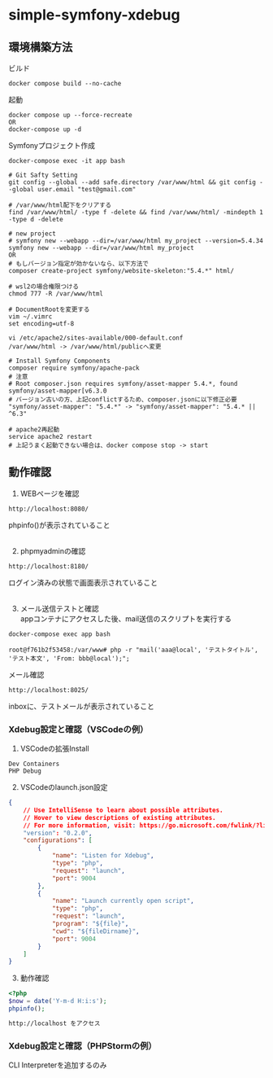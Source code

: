# simple-symfony-xdebug

## 環境構築方法
ビルド 

```
docker compose build --no-cache
```

起動

```
docker compose up --force-recreate
OR
docker-compose up -d
```

Symfonyプロジェクト作成
```shell
docker-compose exec -it app bash

# Git Safty Setting
git config --global --add safe.directory /var/www/html && git config --global user.email "test@gmail.com"

# /var/www/html配下をクリアする
find /var/www/html/ -type f -delete && find /var/www/html/ -mindepth 1 -type d -delete

# new project
# symfony new --webapp --dir=/var/www/html my_project --version=5.4.34
symfony new --webapp --dir=/var/www/html my_project
OR 
# もしバージョン指定が効かないなら、以下方法で
composer create-project symfony/website-skeleton:"5.4.*" html/

# wsl2の場合権限つける
chmod 777 -R /var/www/html

# DocumentRootを変更する
vim ~/.vimrc
set encoding=utf-8

vi /etc/apache2/sites-available/000-default.conf
/var/www/html -> /var/www/html/publicへ変更

# Install Symfony Components
composer require symfony/apache-pack
# 注意
# Root composer.json requires symfony/asset-mapper 5.4.*, found symfony/asset-mapper[v6.3.0
# バージョン古いの方、上記conflictするため、composer.jsonに以下修正必要
"symfony/asset-mapper": "5.4.*" -> "symfony/asset-mapper": "5.4.* || ^6.3"

# apache2再起動
service apache2 restart
# 上記うまく起動できない場合は、docker compose stop -> start
```

## 動作確認
1. WEBページを確認
```
http://localhost:8080/
```
phpinfo()が表示されていること<br><br>

2. phpmyadminの確認
```
http://localhost:8180/
```
ログイン済みの状態で画面表示されていること<br><br>

3. メール送信テストと確認
<br>appコンテナにアクセスした後、mail送信のスクリプトを実行する
```
docker-compose exec app bash

root@f761b2f53458:/var/www# php -r "mail('aaa@local', 'テストタイトル', 'テスト本文', 'From: bbb@local');";
```
メール確認
```
http://localhost:8025/
```
inboxに、テストメールが表示されていること<br>

### Xdebug設定と確認（VSCodeの例）
1. VSCodeの拡張Install
```
Dev Containers
PHP Debug
```

2. VSCodeのlaunch.json設定
```json
{
    // Use IntelliSense to learn about possible attributes.
    // Hover to view descriptions of existing attributes.
    // For more information, visit: https://go.microsoft.com/fwlink/?linkid=830387
    "version": "0.2.0",
    "configurations": [
        {
            "name": "Listen for Xdebug",
            "type": "php",
            "request": "launch",
            "port": 9004
        },
        {
            "name": "Launch currently open script",
            "type": "php",
            "request": "launch",
            "program": "${file}",
            "cwd": "${fileDirname}",
            "port": 9004
        }
    ]
}
```

3. 動作確認
```php
<?php
$now = date('Y-m-d H:i:s');
phpinfo();
```

```html
http://localhost をアクセス
```

### Xdebug設定と確認（PHPStormの例）
CLI Interpreterを追加するのみ